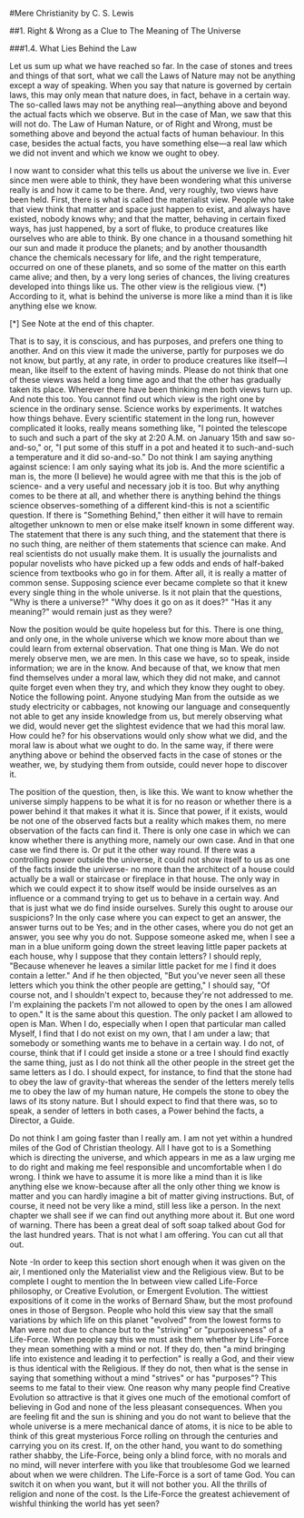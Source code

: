 #Mere Christianity 
by C. S. Lewis

##1. Right & Wrong as a Clue to The Meaning of The Universe

###1.4. What Lies Behind the Law

Let us sum up what we have reached so far. In the case of stones and trees and things of that sort, what we call the Laws of Nature may not be anything except a way of speaking. When you say that nature is governed by certain laws, this may only mean that nature does, in fact, behave in a certain way. The so-called laws may not be anything real—anything above and beyond the actual facts which we observe. But in the case of Man, we saw that this will not do. The Law of Human Nature, or of Right and Wrong, must be something above and beyond the actual facts of human behaviour. In this case, besides the actual facts, you have something else—a real law which we did not invent and which we know we ought to obey.

I now want to consider what this tells us about the universe we live in. Ever since men were able to think, they have been wondering what this universe really is and how it came to be there. And, very roughly, two views have been held. First, there is what is called the materialist view. People who take that view think that matter and space just happen to exist, and always have existed, nobody knows why; and that the matter, behaving in certain fixed ways, has just happened, by a sort of fluke, to produce creatures like ourselves who are able to think. By one chance in a thousand something hit our sun and made it produce the planets; and by another thousandth chance the chemicals necessary for life, and the right temperature, occurred on one of these planets, and so some of the matter on this earth came alive; and then, by a very long series of chances, the living creatures developed into things like us. The other view is the religious view. (*) According to it, what is behind the universe is more like a mind than it is like anything else we know.

[*] See Note at the end of this chapter.

That is to say, it is conscious, and has purposes, and prefers one thing to another. And on this view it made the universe, partly for purposes we do not know, but partly, at any rate, in order to produce creatures like itself—I mean, like itself to the extent of having minds. Please do not think that one of these views was held a long time ago and that the other has gradually taken its place. Wherever there have been thinking men both views turn up. And note this too. You cannot find out which view is the right one by science in the ordinary sense. Science works by experiments. It watches how things behave. Every scientific statement in the long run, however complicated it looks, really means something like, "I pointed the telescope to such and such a part of the sky at 2:20 A.M. on January 15th and saw so-and-so," or, "I put some of this stuff in a pot and heated it to such-and-such a temperature and it did so-and-so." Do not think I am saying anything against science: I am only saying what its job is. And the more scientific a man is, the more (I believe) he would agree with me that this is the job of science- and a very useful and necessary job it is too. But why anything comes to be there at all, and whether there is anything behind the things science observes-something of a different kind-this is not a scientific question. If there is "Something Behind," then either it will have to remain altogether unknown to men or else make itself known in some different way. The statement that there is any such thing, and the statement that there is no such thing, are neither of them statements that science can make. And real scientists do not usually make them. It is usually the journalists and popular novelists who have picked up a few odds and ends of half-baked science from textbooks who go in for them. After all, it is really a matter of common sense. Supposing science ever became complete so that it knew every single thing in the whole universe. Is it not plain that the questions, "Why is there a universe?" "Why does it go on as it does?" "Has it any meaning?" would remain just as they were?

Now the position would be quite hopeless but for this. There is one thing, and only one, in the whole universe which we know more about than we could learn from external observation. That one thing is Man. We do not merely observe men, we are men. In this case we have, so to speak, inside information; we are in the know. And because of that, we know that men find themselves under a moral law, which they did not make, and cannot quite forget even when they try, and which they know they ought to obey. Notice the following point. Anyone studying Man from the outside as we study electricity or cabbages, not knowing our language and consequently not able to get any inside knowledge from us, but merely observing what we did, would never get the slightest evidence that we had this moral law. How could he? for his observations would only show what we did, and the moral law is about what we ought to do. In the same way, if there were anything above or behind the observed facts in the case of stones or the weather, we, by studying them from outside, could never hope to discover it.

The position of the question, then, is like this. We want to know whether the universe simply happens to be what it is for no reason or whether there is a power behind it that makes it what it is. Since that power, if it exists, would be not one of the observed facts but a reality which makes them, no mere observation of the facts can find it. There is only one case in which we can know whether there is anything more, namely our own case. And in that one case we find there is. Or put it the other way round. If there was a controlling power outside the universe, it could not show itself to us as one of the facts inside the universe- no more than the architect of a house could actually be a wall or staircase or fireplace in that house. The only way in which we could expect it to show itself would be inside ourselves as an influence or a command trying to get us to behave in a certain way. And that is just what we do find inside ourselves. Surely this ought to arouse our suspicions? In the only case where you can expect to get an answer, the answer turns out to be Yes; and in the other cases, where you do not get an answer, you see why you do not. Suppose someone asked me, when I see a man in a blue uniform going down the street leaving little paper packets at each house, why I suppose that they contain letters? I should reply, "Because whenever he leaves a similar little packet for me I find it does contain a letter." And if he then objected, "But you've never seen all these letters which you think the other people are getting," I should say, "Of course not, and I shouldn't expect to, because they're not addressed to me. I'm explaining the packets I'm not allowed to open by the ones I am allowed to open." It is the same about this question. The only packet I am allowed to open is Man. When I do, especially when I open that particular man called Myself, I find that I do not exist on my own, that I am under a law; that somebody or something wants me to behave in a certain way. I do not, of course, think that if I could get inside a stone or a tree I should find exactly the same thing, just as I do not think all the other people in the street get the same letters as I do. I should expect, for instance, to find that the stone had to obey the law of gravity-that whereas the sender of the letters merely tells me to obey the law of my human nature, He compels the stone to obey the laws of its stony nature. But I should expect to find that there was, so to speak, a sender of letters in both cases, a Power behind the facts, a Director, a Guide.

Do not think I am going faster than I really am. I am not yet within a hundred miles of the God of Christian theology. All I have got to is a Something which is directing the universe, and which appears in me as a law urging me to do right and making me feel responsible and uncomfortable when I do wrong. I think we have to assume it is more like a mind than it is like anything else we know-because after all the only other thing we know is matter and you can hardly imagine a bit of matter giving instructions. But, of course, it need not be very like a mind, still less like a person. In the next chapter we shall see if we can find out anything more about it. But one word of warning. There has been a great deal of soft soap talked about God for the last hundred years. That is not what I am offering. You can cut all that out.

Note -In order to keep this section short enough when it was given on the air, I mentioned only the Materialist view and the Religious view. But to be complete I ought to mention the In between view called Life-Force philosophy, or Creative Evolution, or Emergent Evolution. The wittiest expositions of it come in the works of Bernard Shaw, but the most profound ones in those of Bergson. People who hold this view say that the small variations by which life on this planet "evolved" from the lowest forms to Man were not due to chance but to the "striving" or "purposiveness" of a Life-Force. When people say this we must ask them whether by Life-Force they mean something with a mind or not. If they do, then "a mind bringing life into existence and leading it to perfection" is really a God, and their view is thus identical with the Religious. If they do not, then what is the sense in saying that something without a mind "strives" or has "purposes"? This seems to me fatal to their view. One reason why many people find Creative Evolution so attractive is that it gives one much of the emotional comfort of believing in God and none of the less pleasant consequences. When you are feeling fit and the sun is shining and you do not want to believe that the whole universe is a mere mechanical dance of atoms, it is nice to be able to think of this great mysterious Force rolling on through the centuries and carrying you on its crest. If, on the other hand, you want to do something rather shabby, the Life-Force, being only a blind force, with no morals and no mind, will never interfere with you like that troublesome God we learned about when we were children. The Life-Force is a sort of tame God. You can switch it on when you want, but it will not bother you. All the thrills of religion and none of the cost. Is the Life-Force the greatest achievement of wishful thinking the world has yet seen?